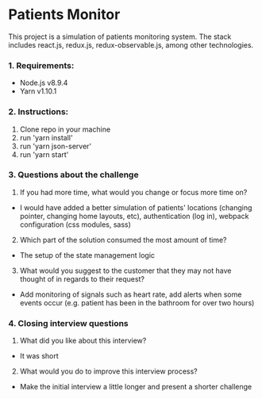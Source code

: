# Patients Monitor
This project is a simulation of patients monitoring system.
The stack includes react.js, redux.js, redux-observable.js, among other technologies.

### 1. Requirements:

- Node.js v8.9.4
- Yarn v1.10.1


### 2. Instructions:

1. Clone repo in your machine
2. run 'yarn install'
3. run 'yarn json-server'
4. run 'yarn start'

### 3. Questions about the challenge

1. If you had more time, what would you change or focus more time on?
- I would have added a better simulation of patients' locations (changing pointer, changing home layouts, etc), authentication (log in), webpack configuration (css modules, sass)

2. Which part of the solution consumed the most amount of time?
- The setup of the state management logic

3. What would you suggest to the customer that they may not have thought of in regards to their request?
- Add monitoring of signals such as heart rate, add alerts when some events occur (e.g. patient has been in the bathroom for over two hours)

### 4. Closing interview questions

1. What did you like about this interview?
- It was short

2. What would you do to improve this interview process?
- Make the initial interview a little longer and present a shorter challenge

